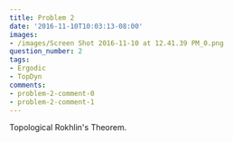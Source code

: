 ```yaml
---
title: Problem 2
date: '2016-11-10T10:03:13-08:00'
images:
- /images/Screen Shot 2016-11-10 at 12.41.39 PM_0.png
question_number: 2
tags:
- Ergodic
- TopDyn
comments:
- problem-2-comment-0
- problem-2-comment-1
---
```

Topological Rokhlin's Theorem.

